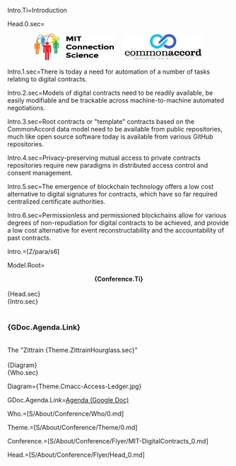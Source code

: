 Intro.Ti=Introduction

Head.0.sec=<center><a href="http://connection.mit.edu/"><img src="Doc/S/About/Conference/Image/mit-connection-science.jpg" height="60" width="180"></a>   <a href="http://commonaccord.org"><img src="Doc/S/About/Conference/Image/cmacc-trans.png"  height="60" width="180"></a></center>

Intro.1.sec=There is today a need for automation of a number of tasks relating to digital contracts.

Intro.2.sec=Models of digital contracts need to be readily available, be easily modifiable and be trackable across machine-to-machine automated negotiations. 

Intro.3.sec=Root contracts or "template" contracts based on the CommonAccord data model need to be available from public repositories, much like open source software today is available from various GitHub repositories.

Intro.4.sec=Privacy-preserving mutual access to private contracts repositories require new paradigms in distributed access control and consent management.

Intro.5.sec=The emergence of blockchain technology offers a low cost alternative to digital signatures for contracts, which have so far required centralized certificate authorities.

Intro.6.sec=Permissionless and permissioned blockchains allow for various degrees of non-repudiation for digital contracts to be achieved, and provide a low cost alternative for event reconstructability and the accountability of past contracts.

Intro.=[Z/para/s6]  

Model.Root=<center><b>{Conference.Ti}</b></center><br>{Head.sec}<br>{Intro.sec}<br><br><h3>{GDoc.Agenda.Link}</h3><br>The "Zittrain {Theme.ZittrainHourglass.sec}"<br><br>{Diagram} <br>{Who.sec}

Diagram={Theme.Cmacc-Access-Ledger.jpg}

GDoc.Agenda.Link=<a href="https://docs.google.com/document/d/1_GZf9SKWRhv7NODAxSTUnazxfAMA-0-0dTYv42fJFNs/edit#">Agenda (Google Doc)</a>

Who.=[S/About/Conference/Who/0.md]

Theme.=[S/About/Conference/Theme/0.md]

Conference.=[S/About/Conference/Flyer/MIT-DigitalContracts_0.md]
 
Head.=[S/About/Conference/Flyer/Head_0.md]
